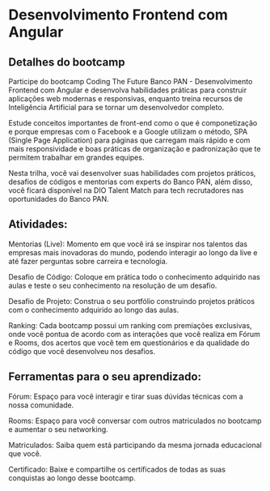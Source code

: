 # Desenvolvimento Frontend com Angular

## Detalhes do bootcamp
Participe do bootcamp Coding The Future Banco PAN - Desenvolvimento Frontend com Angular e desenvolva habilidades práticas para construir aplicações web modernas e responsivas, enquanto treina recursos de Inteligência Artificial para se tornar um desenvolvedor completo.

Estude conceitos importantes de front-end como o que é componetização e porque empresas com o Facebook e a Google utilizam o método, SPA (Single Page Application) para páginas que carregam mais rápido e com mais responsividade e boas práticas de organização e padronização que te permitem trabalhar em grandes equipes.

Nesta trilha, você vai desenvolver suas habilidades com projetos práticos, desafios de códigos e mentorias com experts do Banco PAN, além disso, você ficará disponível na DIO Talent Match para tech recrutadores nas oportunidades do Banco PAN.

## Atividades:
Mentorias (Live): Momento em que você irá se inspirar nos talentos das empresas mais inovadoras do mundo, podendo interagir ao longo da live e até fazer perguntas sobre carreira e tecnologia.

Desafio de Código: Coloque em prática todo o conhecimento adquirido nas aulas e teste o seu conhecimento na resolução de um desafio.

Desafio de Projeto: Construa o seu portfólio construindo projetos práticos com o conhecimento adquirido ao longo das aulas.

Ranking: Cada bootcamp possui um ranking com premiações exclusivas, onde você pontua de acordo com as interações que você realiza em Fórum e Rooms, dos acertos que você tem em questionários e da qualidade do código que você desenvolveu nos desafios.

## Ferramentas para o seu aprendizado:
Fórum: Espaço para você interagir e tirar suas dúvidas técnicas com a nossa comunidade.

Rooms: Espaço para você conversar com outros matriculados no bootcamp e aumentar o seu networking.

Matriculados: Saiba quem está participando da mesma jornada educacional que você.

Certificado: Baixe e compartilhe os certificados de todas as suas conquistas ao longo desse bootcamp.
